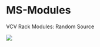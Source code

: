 # MS-Modules
VCV Rack Modules: Random Source

![](https://github.com/Phal-anx/MS-Modules/blob/master/Image/Random%20Source%20.png)
